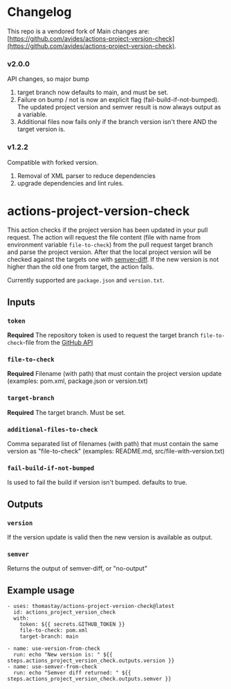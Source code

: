 # Changelog

This repo is a vendored fork of Main changes are: [https://github.com/avides/actions-project-version-check](https://github.com/avides/actions-project-version-check).

### v2.0.0

API changes, so major bump

1. target branch now defaults to main, and must be set.
1. Failure on bump / not is now an explicit flag (fail-build-if-not-bumped). The updated project version and semver result is now always output as a variable.
1. Additional files now fails only if the branch version isn't there AND the target version is.

### v1.2.2

Compatible with forked version.

1. Removal of XML parser to reduce dependencies
2. upgrade dependencies and lint rules.

# actions-project-version-check

This action checks if the project version has been updated in your pull request. The action will request the file content (file with name from environment variable `file-to-check`) from the pull request target branch and parse the project version. After that the local project version will be checked against the targets one with [semver-diff](https://www.npmjs.com/package/semver-diff). If the new version is not higher than the old one from target, the action fails.

Currently supported are `package.json` and `version.txt`.

## Inputs

### `token`

**Required** The repository token is used to request the target branch `file-to-check`-file from the [GitHub API](https://developer.github.com/v3/repos/contents/#get-contents)

### `file-to-check`

**Required** Filename (with path) that must contain the project version update (examples: pom.xml, package.json or version.txt)

### `target-branch`

**Required** The target branch. Must be set.

### `additional-files-to-check`

Comma separated list of filenames (with path) that must contain the same version as "file-to-check" (examples: README.md, src/file-with-version.txt)

### `fail-build-if-not-bumped`

Is used to fail the build if version isn't bumped. defaults to true.

## Outputs

### `version`

If the version update is valid then the new version is available as output.

### `semver`

Returns the output of semver-diff, or "no-output"

## Example usage

```
- uses: thomastay/actions-project-version-check@latest
  id: actions_project_version_check
  with:
    token: ${{ secrets.GITHUB_TOKEN }}
    file-to-check: pom.xml
    target-branch: main

- name: use-version-from-check
  run: echo "New version is: " ${{ steps.actions_project_version_check.outputs.version }}
- name: use-semver-from-check
  run: echo "Semver diff returned: " ${{ steps.actions_project_version_check.outputs.semver }}
```
